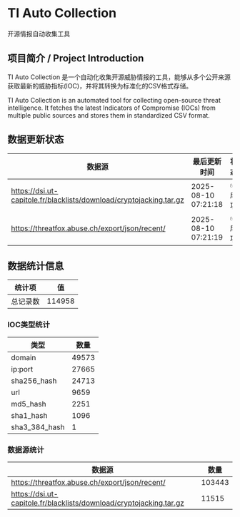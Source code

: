 # TI Auto Collection

 开源情报自动收集工具

## 项目简介 / Project Introduction

TI Auto Collection 是一个自动化收集开源威胁情报的工具，能够从多个公开来源获取最新的威胁指标(IOC)，并将其转换为标准化的CSV格式存储。

TI Auto Collection is an automated tool for collecting open-source threat intelligence. It fetches the latest Indicators of Compromise (IOCs) from multiple public sources and stores them in standardized CSV format.

## 数据更新状态

| 数据源 | 最后更新时间 | 状态 |
|--------|------------|------|
| https://dsi.ut-capitole.fr/blacklists/download/cryptojacking.tar.gz | 2025-08-10 07:21:18 | ✅ 成功 |
| https://threatfox.abuse.ch/export/json/recent/ | 2025-08-10 07:21:19 | ✅ 成功 |







































































































































## 数据统计信息

| 统计项 | 值 |
|--------|----|
| 总记录数 | 114958 |

### IOC类型统计

| 类型 | 数量 |
|------|------|
| domain | 49573 |
| ip:port | 27665 |
| sha256_hash | 24713 |
| url | 9659 |
| md5_hash | 2251 |
| sha1_hash | 1096 |
| sha3_384_hash | 1 |

### 数据源统计

| 数据源 | 数量 |
|--------|------|
| https://threatfox.abuse.ch/export/json/recent/ | 103443 |
| https://dsi.ut-capitole.fr/blacklists/download/cryptojacking.tar.gz | 11515 |
